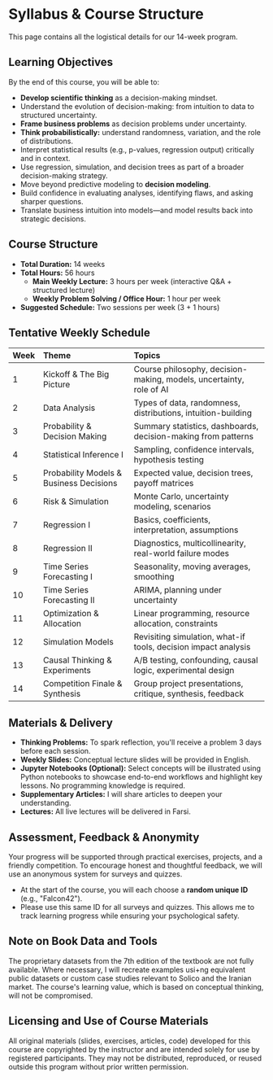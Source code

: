 # Syllabus & Course Structure

This page contains all the logistical details for our 14-week program.

## Learning Objectives

By the end of this course, you will be able to:

-   **Develop scientific thinking** as a decision-making mindset.
-   Understand the evolution of decision-making: from intuition to data to structured uncertainty.
-   **Frame business problems** as decision problems under uncertainty.
-   **Think probabilistically:** understand randomness, variation, and the role of distributions.
-   Interpret statistical results (e.g., p-values, regression output) critically and in context.
-   Use regression, simulation, and decision trees as part of a broader decision-making strategy.
-   Move beyond predictive modeling to **decision modeling**.
-   Build confidence in evaluating analyses, identifying flaws, and asking sharper questions.
-   Translate business intuition into models—and model results back into strategic decisions.

## Course Structure

-   **Total Duration:** 14 weeks
-   **Total Hours:** 56 hours
    -   **Main Weekly Lecture:** 3 hours per week (interactive Q&A + structured lecture)
    -   **Weekly Problem Solving / Office Hour:** 1 hour per week
-   **Suggested Schedule:** Two sessions per week (3 + 1 hours)

## Tentative Weekly Schedule

| Week | Theme                                     | Topics                                                              |
| :--- | :---------------------------------------- | :------------------------------------------------------------------ |
| 1    | Kickoff & The Big Picture                 | Course philosophy, decision-making, models, uncertainty, role of AI |
| 2    | Data Analysis                             | Types of data, randomness, distributions, intuition-building        |
| 3    | Probability & Decision Making             | Summary statistics, dashboards, decision-making from patterns       |
| 4    | Statistical Inference I                   | Sampling, confidence intervals, hypothesis testing                 |
| 5    | Probability Models & Business Decisions   | Expected value, decision trees, payoff matrices                     |
| 6    | Risk & Simulation                         | Monte Carlo, uncertainty modeling, scenarios                        |
| 7    | Regression I                              | Basics, coefficients, interpretation, assumptions                   |
| 8    | Regression II                             | Diagnostics, multicollinearity, real-world failure modes            |
| 9    | Time Series Forecasting I                 | Seasonality, moving averages, smoothing                             |
| 10   | Time Series Forecasting II                | ARIMA, planning under uncertainty                                   |
| 11   | Optimization & Allocation                 | Linear programming, resource allocation, constraints                |
| 12   | Simulation Models                         | Revisiting simulation, what-if tools, decision impact analysis      |
| 13   | Causal Thinking & Experiments             | A/B testing, confounding, causal logic, experimental design       |
| 14   | Competition Finale & Synthesis            | Group project presentations, critique, synthesis, feedback          |

## Materials & Delivery

-   **Thinking Problems:** To spark reflection, you'll receive a problem 3 days before each session.
-   **Weekly Slides:** Conceptual lecture slides will be provided in English.
-   **Jupyter Notebooks (Optional):** Select concepts will be illustrated using Python notebooks to showcase end-to-end workflows and highlight key lessons. No programming knowledge is required.
-   **Supplementary Articles:** I will share articles to deepen your understanding.
-   **Lectures:** All live lectures will be delivered in Farsi.

## Assessment, Feedback & Anonymity

Your progress will be supported through practical exercises, projects, and a friendly competition. To encourage honest and thoughtful feedback, we will use an anonymous system for surveys and quizzes.

-   At the start of the course, you will each choose a **random unique ID** (e.g., "Falcon42").
-   Please use this same ID for all surveys and quizzes. This allows me to track learning progress while ensuring your psychological safety.

## Note on Book Data and Tools

The proprietary datasets from the 7th edition of the textbook are not fully available. Where necessary, I will recreate examples usi+ng equivalent public datasets or custom case studies relevant to Solico and the Iranian market. The course's learning value, which is based on conceptual thinking, will not be compromised.

## Licensing and Use of Course Materials

All original materials (slides, exercises, articles, code) developed for this course are copyrighted by the instructor and are intended solely for use by registered participants. They may not be distributed, reproduced, or reused outside this program without prior written permission.